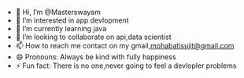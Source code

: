 - 👋 Hi, I’m @Masterswayam
- 👀 I’m interested in app devlopment
- 🌱 I’m currently learning java
- 💞️ I’m looking to collaborate on api,data scientist
- 📫 How to reach me contact on my gmail,mohabatisujit@gmail.com
- 😄 Pronouns: Always be kind with fully happiness
- ⚡ Fun fact: There is no one,never going to feel a devlopler problems

<!---
Masterswayam/Masterswayam is a ✨ special ✨ repository because its `README.md` (this file) appears on your GitHub profile.
You can click the Preview link to take a look at your changes.
--->
